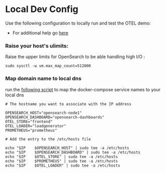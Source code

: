 # Local Dev Config

Use the following configuration to locally run and test the OTEL demo:

- For additional help go [here](https://opensearch.org/docs/latest/install-and-configure/install-opensearch/docker/)

### Raise your host's ulimits:
Raise the upper limits for OpenSearch to be able handling high I/O :

`sudo sysctl -w vm.max_map_count=512000`

### Map domain name to local dns

run the [following script](add_hosts_locally.sh) to map the docker-compose service names to your local dns

```text
# The hostname you want to associate with the IP address

OPENSEARCH_HOST="opensearch-node1"
OPENSEARCH_DASHBOARD="opensearch-dashboards"
OTEL_STORE="frontend"
OTEL_LOADER="loadgenerator"
PROMETHEUS="prometheus"

# Add the entry to the /etc/hosts file

echo "$IP    $OPENSEARCH_HOST" | sudo tee -a /etc/hosts
echo "$IP    $OPENSEARCH_DASHBOARD" | sudo tee -a /etc/hosts
echo "$IP    $OTEL_STORE" | sudo tee -a /etc/hosts
echo "$IP    $PROMETHEUS" | sudo tee -a /etc/hosts
echo "$IP    $OTEL_LOADER" | sudo tee -a /etc/hosts

```